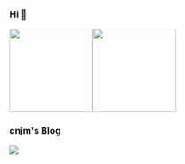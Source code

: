 ### Hi  👋
<!-- 
![cnjm's GitHub stats](https://github-readme-stats.vercel.app/api?username=cnjm&show_icons=true&theme=tokyonight)
![Top Langs](https://github-readme-stats.vercel.app/api/top-langs/?username=cnjm&layout=compact&theme=tokyonight)  
![CSDN](https://stats.justsong.cn/api/csdn?id=weixin_42998707&theme=dark) 
-->

[<span><img src="https://github-readme-stats.vercel.app/api/top-langs/?username=all-smile&layout=compact&theme=tokyonight" height=150/></span><span><img src="https://github-readme-stats.vercel.app/api?username=cnjm&show_icons=true&theme=tokyonight" height=150/></span>](https://cnjm.top)

### cnjm's Blog
[<span><img src="https://stats.justsong.cn/api/csdn?id=weixin_42998707&theme=dark"/></span>](https://blog.csdn.net/weixin_42998707?type=lately)





